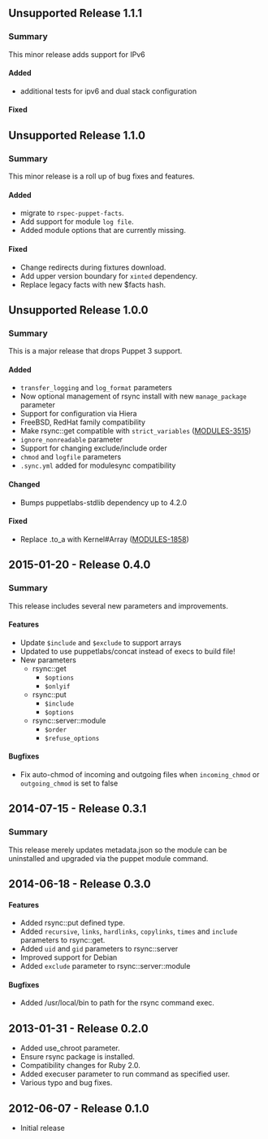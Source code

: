 ## Unsupported Release 1.1.1
### Summary

This minor release adds support for IPv6

#### Added
- additional tests for ipv6 and dual stack configuration

#### Fixed

## Unsupported Release 1.1.0
### Summary

This minor release is a roll up of bug fixes and features.

#### Added
- migrate to `rspec-puppet-facts`.
- Add support for module `log file`.
- Added module options that are currently missing.

#### Fixed
- Change redirects during fixtures download.
- Add upper version boundary for `xinted` dependency.
- Replace legacy facts with new $facts hash.

## Unsupported Release 1.0.0
### Summary
This is a major release that drops Puppet 3 support.

#### Added
- `transfer_logging` and `log_format` parameters
- Now optional management of rsync install with new `manage_package` parameter
- Support for configuration via Hiera
- FreeBSD, RedHat family compatibility
- Make rsync::get compatible with `strict_variables` ([MODULES-3515](https://tickets.puppet.com/browse/MODULES-3515))
- `ignore_nonreadable` parameter
- Support for changing exclude/include order
- `chmod` and `logfile` parameters
- `.sync.yml` added for modulesync compatibility

#### Changed
- Bumps puppetlabs-stdlib dependency up to 4.2.0

#### Fixed
- Replace .to_a with Kernel#Array ([MODULES-1858](https://tickets.puppet.com/browse/MODULES-1858))


## 2015-01-20 - Release 0.4.0
### Summary

This release includes several new parameters and improvements.

#### Features
- Update `$include` and `$exclude` to support arrays
- Updated to use puppetlabs/concat instead of execs to build file!
- New parameters
  - rsync::get
    - `$options`
    - `$onlyif`
  - rsync::put
    - `$include`
    - `$options`
  - rsync::server::module
    - `$order`
    - `$refuse_options`

#### Bugfixes
- Fix auto-chmod of incoming and outgoing files when `incoming_chmod` or `outgoing_chmod` is set to false

## 2014-07-15 - Release 0.3.1
### Summary

This release merely updates metadata.json so the module can be uninstalled and
upgraded via the puppet module command.

## 2014-06-18 - Release 0.3.0
#### Features
- Added rsync::put defined type.
- Added `recursive`, `links`, `hardlinks`, `copylinks`, `times` and `include`
parameters to rsync::get.
- Added `uid` and `gid` parameters to rsync::server
- Improved support for Debian
- Added `exclude` parameter to rsync::server::module

#### Bugfixes
- Added /usr/local/bin to path for the rsync command exec.


## 2013-01-31 - Release 0.2.0
- Added use_chroot parameter.
- Ensure rsync package is installed.
- Compatibility changes for Ruby 2.0.
- Added execuser parameter to run command as specified user.
- Various typo and bug fixes.

## 2012-06-07 - Release 0.1.0
- Initial release
